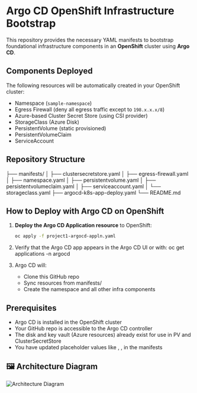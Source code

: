 # Argo CD OpenShift Infrastructure Bootstrap

This repository provides the necessary YAML manifests to bootstrap foundational infrastructure components in an **OpenShift** cluster using **Argo CD**.

## Components Deployed

The following resources will be automatically created in your OpenShift cluster:

- Namespace (`sample-namespace`)
- Egress Firewall (deny all egress traffic except to `198.x.x.x/8`)
- Azure-based Cluster Secret Store (using CSI provider)
- StorageClass (Azure Disk)
- PersistentVolume (static provisioned)
- PersistentVolumeClaim
- ServiceAccount

## Repository Structure
 ├── manifests/ │ ├── clustersecretstore.yaml │ ├── egress-firewall.yaml │ ├── namespace.yaml │ ├── persistentvolume.yaml │ ├── persistentvolumeclaim.yaml │ ├── serviceaccount.yaml │ └── storageclass.yaml ├── argocd-k8s-app-deploy.yaml └── README.md

 
## How to Deploy with Argo CD on OpenShift

1. **Deploy the Argo CD Application resource** to OpenShift:
   ```bash
   oc apply -f project1-argocd-appln.yaml
   
2. Verify that the Argo CD app appears in the Argo CD UI or with:
   oc get applications -n argocd

3. Argo CD will:
   - Clone this GitHub repo
   - Sync resources from manifests/
   - Create the namespace and all other infra components

## Prerequisites
- Argo CD is installed in the OpenShift cluster
- Your GitHub repo is accessible to the Argo CD controller
- The disk and key vault (Azure resources) already exist for use in PV and ClusterSecretStore
- You have updated placeholder values like <your-keyvault-name>, <sub-id>, <rg-name> in the manifests

## 🖼️ Architecture Diagram
![Architecture Diagram](./Arch-diagram.png)
